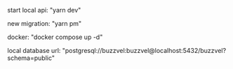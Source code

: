 start local api: "yarn dev"

new migration: "yarn pm"

docker: "docker compose up -d"

local database url: "postgresql://buzzvel:buzzvel@localhost:5432/buzzvel?schema=public"
